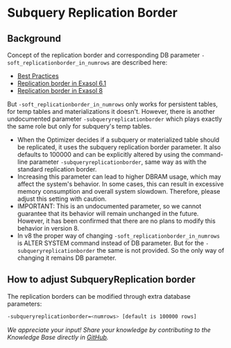 # Subquery Replication Border

## Background

Concept of the replication border and corresponding DB parameter `-soft_replicationborder_in_numrows` are described here:

- [Best Practices](https://docs.exasol.com/db/latest/performance/best_practices.htm)  
- [Replication border in Exasol 6.1](https://exasol.my.site.com/s/article/Replication-border-in-Exasol-6-1)
- [Replication border in Exasol 8](https://exasol.my.site.com/s/article/Changelog-content-16000)

But `-soft_replicationborder_in_numrows` only works for persistent tables, for temp tables and materializations it doesn't.
However, there is another undocumented parameter `-subqueryreplicationborder` which plays exactly the same role but only for subquery's temp tables.

- When the Optimizer decides if a subquery or materialized table should be replicated, it uses the subquery replication border parameter. It also defaults to 100000 and can be explicitly altered by using the command-line parameter `-subqueryreplicationborder`, same way as with the standard replication border.
- Increasing this parameter can lead to higher DBRAM usage, which may affect the system's behavior. In some cases, this can result in excessive memory consumption and overall system slowdown. Therefore, please adjust this setting with caution.
- IMPORTANT: This is an undocumented parameter, so we cannot guarantee that its behavior will remain unchanged in the future. However, it has been confirmed that there are no plans to modify this behavior in version 8.
- In v8 the proper way of changing `-soft_replicationborder_in_numrows` is ALTER SYSTEM command instead of DB parameter. But for the `-subqueryreplicationborder` the same is not provided. So the only way of changing it remains DB parameter.

## How to adjust SubqueryReplication border

The replication borders can be modified through extra database parameters:

```sh
-subqueryreplicationborder=<numrows> [default is 100000 rows]
```

*We appreciate your input! Share your knowledge by contributing to the Knowledge Base directly in [GitHub](https://github.com/exasol/public-knowledgebase).*
